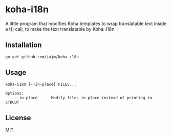 # koha-i18n

A little program that modifies Koha templates to wrap translatable text inside a
t() call, to make the text translatable by Koha::I18n

## Installation

```
go get github.com/jajm/koha-i18n
```

## Usage

```
koha-i18n [--in-place] FILES...

Options:
    --in-place      Modify files in place instead of printing to STDOUT
```

## License

MIT
